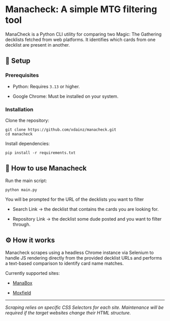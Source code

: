 # Manacheck: A simple MTG filtering tool

ManaCheck is a Python CLI utility for comparing two Magic: The Gathering decklists fetched from web platforms. It identifies which cards from one decklist are present in another.

## 🚀 Setup

### Prerequisites

-   Python: Requires `3.13` or higher.

-   Google Chrome: Must be installed on your system.

### Installation

Clone the repository:

```shell
git clone https://github.com/xdainz/manacheck.git
cd manacheck
```

Install dependencies:

```shell
pip install -r requirements.txt
```

## 🐣 How to use Manacheck

Run the main script:

```shell
python main.py
```

You will be prompted for the URL of the decklists you want to filter

-   Search Link &rarr; the decklist that contains the cards you are looking for.

-   Repository Link &rarr; the decklist some dude posted and you want to filter through.

## ⚙️ How it works

Manacheck scrapes using a headless Chrome instance via Selenium to handle JS rendering directly from the provided decklist URLs and performs a text-based comparison to identify card name matches.

Currently supported sites:

-   [ManaBox](https://manabox.app/)

-   [Moxfield](https://moxfield.com/)

---

_Scraping relies on specific CSS Selectors for each site. Maintenance will be required if the target websites change their HTML structure._
